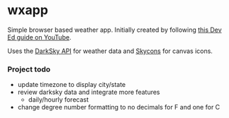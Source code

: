 # wxapp

Simple browser based weather app. Initially created by following [this Dev Ed guide on YouTube](https://www.youtube.com/watch?v=wPElVpR1rwA).  

Uses the [DarkSky API](https://darksky.net/dev) for weather data and [Skycons](https://darkskyapp.github.io/skycons/) for canvas icons.

### Project todo
  - update timezone to display city/state
  - review darksky data and integrate more features 
    - daily/hourly forecast
  - change degree number formatting to no decimals for F and one for C
